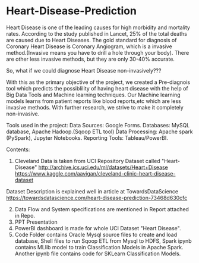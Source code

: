 # Heart-Disease-Prediction
Heart Disease is one of the leading causes for high morbidity and mortality rates. According to the study published in Lancet, 25% of the total deaths are caused due to Heart Diseases. The gold standard for diagnosis of Coronary Heart Disease is Coronary Angiogram, which is a invasive method.(Invasive means you have to drill a hole through your body). There are other less invasive methods, but they are only 30-40% accurate.

So, what if we could diagnose Heart Disease non-invasively???

With this as the primary objective of the project, we created a Pre-diagnois tool which predicts the possiblility of having heart disease with the help of Big Data Tools and Machine learning techniques. Our Machine learning models learns from patient reports like blood reports,etc which are less invasive methods. With further research, we strive to make it completely non-invasive.

Tools used in the project:
Data Sources: Google Forms.
Databases: MySQL database, Apache Hadoop.(Sqoop ETL tool) 
Data Processing: Apache spark (PySpark), Jupyter Notebooks.
Reporting Tools: Tableau/PowerBI.

Contents:
1. Cleveland Data is taken from UCI Repository Dataset called "Heart-Disease" http://archive.ics.uci.edu/ml/datasets/Heart+Disease https://www.kaggle.com/aavigan/cleveland-clinic-heart-disease-dataset

Dataset Description is explained well in article at TowardsDataScience https://towardsdatascience.com/heart-disease-prediction-73468d630cfc

2. Data Flow and System specifications are mentioned in Report attached in Repo.
4. PPT Presentation
5. PowerBI dashboard is made for whole UCI Dataset "Heart Disease".
6. Code Folder contains Oracle Mysql source files to create and load database,
Shell files to run Sqoop ETL from Mysql to HDFS, 
Spark ipynb contains MLlib model to train Classification Models in Apache Spark.
Another ipynb file contains code for SKLearn Classification Models.
